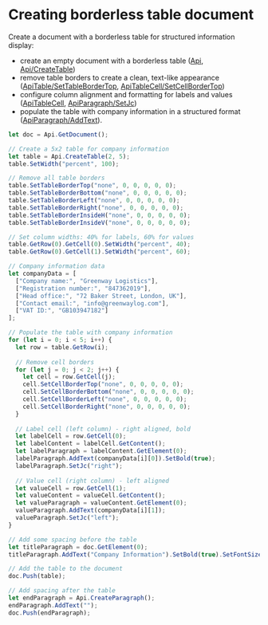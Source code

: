# Creating borderless table document

Create a document with a borderless table for structured information display:

- create an empty document with a borderless table ([Api](/docs/office-api/usage-api/text-document-api/Api/Api.md), [Api/CreateTable](/docs/office-api/usage-api/text-document-api/Api/Methods/CreateTable.md))
- remove table borders to create a clean, text-like appearance ([ApiTable/SetTableBorderTop](/docs/office-api/usage-api/text-document-api/ApiTable/Methods/SetTableBorderTop.md), [ApiTableCell/SetCellBorderTop](/docs/office-api/usage-api/text-document-api/ApiTableCell/Methods/SetCellBorderTop.md))
- configure column alignment and formatting for labels and values ([ApiTableCell](/docs/office-api/usage-api/text-document-api/ApiTableCell/ApiTableCell.md), [ApiParagraph/SetJc](/docs/office-api/usage-api/text-document-api/ApiParagraph/Methods/SetJc.md))
- populate the table with company information in a structured format ([ApiParagraph/AddText](/docs/office-api/usage-api/text-document-api/ApiParagraph/Methods/AddText.md)).

```ts editor-docx zoom=60
let doc = Api.GetDocument();

// Create a 5x2 table for company information
let table = Api.CreateTable(2, 5);
table.SetWidth("percent", 100);

// Remove all table borders
table.SetTableBorderTop("none", 0, 0, 0, 0, 0);
table.SetTableBorderBottom("none", 0, 0, 0, 0, 0);
table.SetTableBorderLeft("none", 0, 0, 0, 0, 0);
table.SetTableBorderRight("none", 0, 0, 0, 0, 0);
table.SetTableBorderInsideH("none", 0, 0, 0, 0, 0);
table.SetTableBorderInsideV("none", 0, 0, 0, 0, 0);

// Set column widths: 40% for labels, 60% for values
table.GetRow(0).GetCell(0).SetWidth("percent", 40);
table.GetRow(0).GetCell(1).SetWidth("percent", 60);

// Company information data
let companyData = [
  ["Company name:", "Greenway Logistics"],
  ["Registration number:", "847362019"],
  ["Head office:", "72 Baker Street, London, UK"],
  ["Contact email:", "info@greenwaylog.com"],
  ["VAT ID:", "GB103947182"]
];

// Populate the table with company information
for (let i = 0; i < 5; i++) {
  let row = table.GetRow(i);
  
  // Remove cell borders
  for (let j = 0; j < 2; j++) {
    let cell = row.GetCell(j);
    cell.SetCellBorderTop("none", 0, 0, 0, 0, 0);
    cell.SetCellBorderBottom("none", 0, 0, 0, 0, 0);
    cell.SetCellBorderLeft("none", 0, 0, 0, 0, 0);
    cell.SetCellBorderRight("none", 0, 0, 0, 0, 0);
  }
  
  // Label cell (left column) - right aligned, bold
  let labelCell = row.GetCell(0);
  let labelContent = labelCell.GetContent();
  let labelParagraph = labelContent.GetElement(0);
  labelParagraph.AddText(companyData[i][0]).SetBold(true);
  labelParagraph.SetJc("right");
  
  // Value cell (right column) - left aligned
  let valueCell = row.GetCell(1);
  let valueContent = valueCell.GetContent();
  let valueParagraph = valueContent.GetElement(0);
  valueParagraph.AddText(companyData[i][1]);
  valueParagraph.SetJc("left");
}

// Add some spacing before the table
let titleParagraph = doc.GetElement(0);
titleParagraph.AddText("Company Information").SetBold(true).SetFontSize(14 * 2);

// Add the table to the document
doc.Push(table);

// Add spacing after the table
let endParagraph = Api.CreateParagraph();
endParagraph.AddText("");
doc.Push(endParagraph);
```

